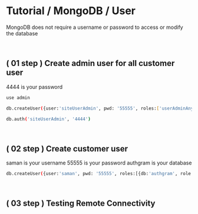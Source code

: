 # Tutorial / MongoDB / User
MongoDB does not require a username or password to access or modify the database


<br>


## ( 01 step ) Create admin user for all customer user
4444 is your password
```sh
use admin
```
```sh
db.createUser({user:'siteUserAdmin', pwd: '55555', roles:['userAdminAnyDatabase']})
```
```sh
db.auth('siteUserAdmin', '4444')
```


<br>


## ( 02 step ) Create customer user
saman is your username
55555 is your password
authgram is your database
```sh
db.createUser({user:'saman', pwd: '55555', roles:[{db:'authgram', role:'readWrite'}]})
```

<br>


## ( 03 step ) Testing Remote Connectivity
```sh

```
